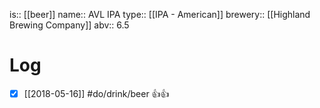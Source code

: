 is:: [[beer]]
name:: AVL IPA
type:: [[IPA - American]]
brewery:: [[Highland Brewing Company]]
abv:: 6.5

# Log
- [x] [[2018-05-16]] #do/drink/beer 👍👍
